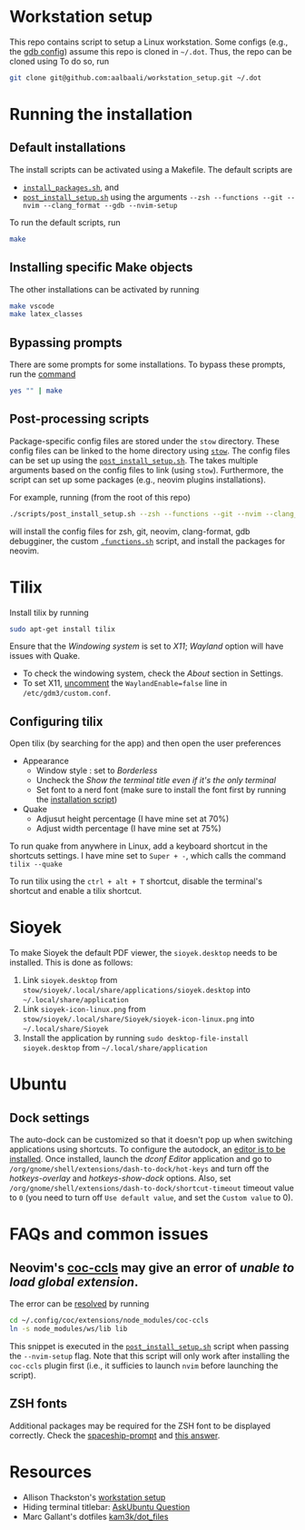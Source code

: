 # Workstation setup
This repo contains script to setup a Linux workstation.
Some configs (e.g., the [gdb config](stow/gdb/.gdbinit)) assume this repo is cloned in `~/.dot`.
Thus, the repo can be cloned using
To do so, run
```bash
git clone git@github.com:aalbaali/workstation_setup.git ~/.dot
```

# Running the installation
## Default installations
The install scripts can be activated using a Makefile.
The default scripts are
- [`install_packages.sh`](scripts/install_packages.sh), and
- [`post_install_setup.sh`](scripts/post_install_setup.sh) using the arguments `--zsh --functions --git --nvim --clang_format --gdb --nvim-setup`

To run the default scripts, run
```bash
make
```

## Installing specific Make objects
The other installations can be activated by running
```bash
make vscode
make latex_classes
```

## Bypassing prompts
There are some prompts for some installations. To bypass these prompts, run the [command](https://serverfault.com/questions/116299/automatically-answer-defaults-when-doing-make-oldconfig-on-a-kernel-tree)
```bash
yes "" | make
```

## Post-processing scripts
Package-specific config files are stored under the `stow` directory.
These config files can be linked to the home directory using [`stow`](https://www.gnu.org/software/stow/manual/stow.html).
The config files can be set up using the [`post_install_setup.sh`](scripts/post_install_setup.sh).
The takes multiple arguments based on the config files to link (using `stow`).
Furthermore, the script can set up some packages (e.g., neovim plugins installations).

For example, running (from the root of this repo)
```bash
./scripts/post_install_setup.sh --zsh --functions --git --nvim --clang_format --gdb --nvim-setup
```
will install the config files for zsh, git, neovim, clang-format, gdb debugginer, the custom [`.functions.sh`](`stow/functions/.functions.sh`) script, and install the packages for neovim.



# Tilix
Install tilix by running
```bash
sudo apt-get install tilix
```

Ensure that the *Windowing system* is set to *X11*; *Wayland* option will have issues with Quake.
- To check the windowing system, check the *About* section in Settings.
- To set X11, [uncomment](https://trendoceans.com/how-to-enable-x11-and-disable-wayland-window-system/) the `WaylandEnable=false` line in `/etc/gdm3/custom.conf`.

## Configuring tilix
Open tilix (by searching for the app) and then open the user preferences
- Appearance
  - Window style : set to *Borderless*
  - Uncheck the *Show the terminal title even if it's the only terminal*
  - Set font to a nerd font (make sure to install the font first by running the [installation script](./scripts/install_nerd_fonts.sh))
- Quake
  - Adjusut height percentage (I have mine set at 70%)
  - Adjust width percentage (I have mine set at 75%)

To run quake from anywhere in Linux, add a keyboard shortcut in the shortcuts settings.
I have mine set to `Super + -`, which calls the command `tilix --quake`

To run tilix using the `ctrl + alt + T` shortcut, disable the terminal's shortcut and enable a tilix shortcut.

# Sioyek
To make Sioyek the default PDF viewer, the `sioyek.desktop` needs to be installed.
This is done as follows:
1. Link `sioyek.desktop` from `stow/sioyek/.local/share/applications/sioyek.desktop` into `~/.local/share/application`
2. Link `sioyek-icon-linux.png` from `stow/sioyek/.local/share/Sioyek/sioyek-icon-linux.png` into `~/.local/share/Sioyek`
3. Install the application by running `sudo desktop-file-install sioyek.desktop` from `~/.local/share/application`

# Ubuntu
## Dock settings
The auto-dock can be customized so that it doesn't pop up when switching applications using shortcuts.
To configure the autodock, an [editor is to be installed](https://linuxconfig.org/how-to-customize-dock-panel-on-ubuntu-22-04-jammy-jellyfish-linux).
Once installed, launch the *dconf Editor* application and go to `/org/gnome/shell/extensions/dash-to-dock/hot-keys` and turn off the *hotkeys-overlay* and *hotkeys-show-dock* options.
Also, set `/org/gnome/shell/extensions/dash-to-dock/shortcut-timeout` timeout value to `0` (you need to turn off `Use default value`, and set the `Custom value` to 0).

# FAQs and common issues
## Neovim's [coc-ccls](https://github.com/Maxattax97/coc-ccls) may give an error of *unable to load global extension*.
The error can be [resolved](https://github.com/Maxattax97/coc-ccls/issues/5) by running
```bash
cd ~/.config/coc/extensions/node_modules/coc-ccls
ln -s node_modules/ws/lib lib
```
This snippet is executed in the [`post_install_setup.sh`](`scripts/post_install_setup.sh`) script when passing the `--nvim-setup` flag.
Note that this script will only work after installing the `coc-ccls` plugin first (i.e., it sufficies to launch `nvim` before launching the script).


## ZSH fonts
Additional packages may be required for the ZSH font to be displayed correctly.
Check the [spaceship-prompt](https://github.com/spaceship-prompt/spaceship-prompt) and [this answer](https://askubuntu.com/questions/271566/how-to-get-ubuntu-to-display-unicode-supplementary-characters).

# Resources
- Allison Thackston's [workstation setup](https://github.com/athackst/workstation_setup/)
- Hiding terminal titlebar: [AskUbuntu Question](https://askubuntu.com/questions/1230157/how-to-remove-title-bar-from-terminal-on-the-new-ubuntu-20-04)
- Marc Gallant's dotfiles [kam3k/dot_files](https://github.com/kam3k/dot_files)
